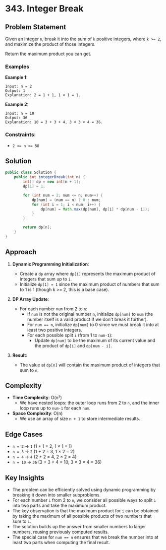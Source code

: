 # 343. Integer Break

## Problem Statement
Given an integer `n`, break it into the sum of `k` positive integers, where `k >= 2`, and maximize the product of those integers.

Return the maximum product you can get.

### Examples

**Example 1:**
```
Input: n = 2
Output: 1
Explanation: 2 = 1 + 1, 1 × 1 = 1.
```

**Example 2:**
```
Input: n = 10
Output: 36
Explanation: 10 = 3 + 3 + 4, 3 × 3 × 4 = 36.
```

### Constraints:
- `2 <= n <= 58`

## Solution
```java
public class Solution {
    public int integerBreak(int n) {
        int[] dp = new int[n + 1];
        dp[1] = 1;

        for (int num = 2; num <= n; num++) {
            dp[num] = (num == n) ? 0 : num;
            for (int i = 1; i < num; i++) {
                dp[num] = Math.max(dp[num], dp[i] * dp[num - i]);
            }
        }

        return dp[n];
    }
}
```

## Approach
1. **Dynamic Programming Initialization**:
   - Create a `dp` array where `dp[i]` represents the maximum product of integers that sum up to `i`.
   - Initialize `dp[1] = 1` since the maximum product of numbers that sum to 1 is 1 (though k >= 2, this is a base case).

2. **DP Array Update**:
   - For each number `num` from 2 to `n`:
     - If `num` is not the original number `n`, initialize `dp[num]` to `num` (the number itself is a valid product if we don't break it further).
     - For `num == n`, initialize `dp[num]` to 0 since we must break it into at least two positive integers.
     - For each possible split `i` (from 1 to `num-1`):
       - Update `dp[num]` to be the maximum of its current value and the product of `dp[i]` and `dp[num - i]`.

3. **Result**:
   - The value at `dp[n]` will contain the maximum product of integers that sum to `n`.

## Complexity
- **Time Complexity**: O(n²)
  - We have nested loops: the outer loop runs from 2 to `n`, and the inner loop runs up to `num-1` for each `num`.
- **Space Complexity**: O(n)
  - We use an array of size `n + 1` to store intermediate results.

## Edge Cases
- `n = 2` → `1` (1 + 1 = 2, 1 × 1 = 1)
- `n = 3` → `2` (1 + 2 = 3, 1 × 2 = 2)
- `n = 4` → `4` (2 + 2 = 4, 2 × 2 = 4)
- `n = 10` → `36` (3 + 3 + 4 = 10, 3 × 3 × 4 = 36)

## Key Insights
- The problem can be efficiently solved using dynamic programming by breaking it down into smaller subproblems.
- For each number `i` from 2 to `n`, we consider all possible ways to split `i` into two parts and take the maximum product.
- The key observation is that the maximum product for `i` can be obtained by taking the maximum of all possible products of two numbers that sum to `i`.
- The solution builds up the answer from smaller numbers to larger numbers, reusing previously computed results.
- The special case for `num == n` ensures that we break the number into at least two parts when computing the final result.